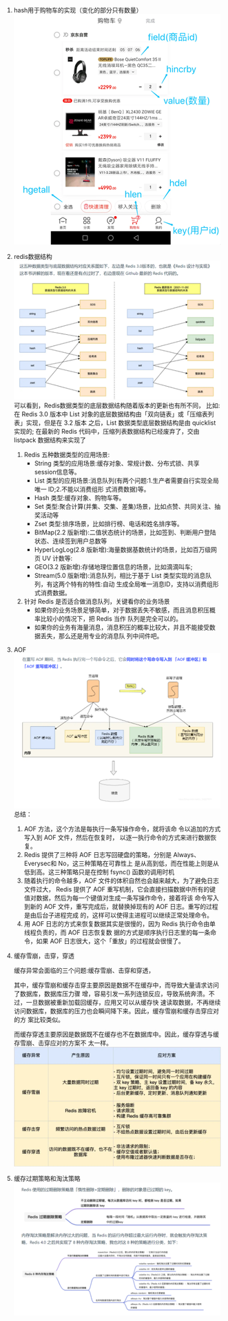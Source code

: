 1. hash用于购物车的实现（变化的部分只有数量）
![img.png](img.png)

2. redis数据结构
![img_1.png](img_1.png)
   可以看到，Redis数据类型的底层数据结构随着版本的更新也有所不同，
   比如: 在 Redis 3.0 版本中 List 对象的底层数据结构由「双向链表」或「压缩表列表」实现，但是在 3.2 版本
   之后，List 数据类型底层数据结构是由 quicklist 实现的;
   在最新的 Redis 代码中，压缩列表数据结构已经废弃了，交由 listpack 数据结构来实现了
   1. Redis 五种数据类型的应用场景:
      - String 类型的应用场景:缓存对象、常规计数、分布式锁、共享session信息等。
      - List 类型的应用场景:消息队列(有两个问题:1.生产者需要自行实现全局唯一 ID;2.不能以消费组形
      式消费数据)等。
      - Hash 类型:缓存对象、购物车等。
      - Set 类型:聚合计算(并集、交集、差集)场景，比如点赞、共同关注、抽奖活动等
      - Zset 类型:排序场景，比如排行榜、电话和姓名排序等。
      - BitMap(2.2 版新增):二值状态统计的场景，比如签到、判断用户登陆状态、连续签到用户总数等
      - HyperLogLog(2.8 版新增):海量数据基数统计的场景，比如百万级网页 UV 计数等:
      - GEO(3.2 版新增):存储地理位置信息的场景，比如滴滴叫车;
      - Stream(5.0 版新增):消息队列，相比于基于 List 类型实现的消息队列，有这两个特有的特性:自动
      生成全局唯一消息ID，支持以消费组形式消费数据。
   2. 针对 Redis 是否适合做消息队列，关键看你的业务场景
      - 如果你的业务场景足够简单，对于数据丢失不敏感，而且消息积压概率比较小的情况下，把 Redis 当作
      队列是完全可以的。
      - 如果你的业务有海量消息，消息积压的概率比较大，并且不能接受数据丢失，那么还是用专业的消息队
      列中间件吧。
3. AOF
![img_2.png](AOF.png)
总结：
   1. AOF 方法，这个方法是每执行一条写操作命令，就将该命 令以追加的方式写入到 AOF 文件，然后在恢复时，
   以逐一执行命令的方式来进行数据恢复。
   2. Redis 提供了三种将 AOF 日志写回硬盘的策略，分别是 Always、Everysec和 No，这三种策略在可靠性上 
   是从高到低，而在性能上则是从低到高。这三种策略只是在控制 fsync() 函数的调用时机
   3. 随着执行的命令越多，AOF 文件的体积自然也会越来越大，为了避免日志文件过大， Redis 提供了 AOF
   重写机制，它会直接扫描数据中所有的键值对数据，然后为每一个键值对生成一条写操作命令，接着将该
   命令写入到新的 AOF 文件，重写完成后，就替换掉现有的 AOF 日志。重写的过程是由后台子进程完成
   的，这样可以使得主进程可以继续正常处理命令。
   4. 用 AOF 日志的方式来恢复数据其实是很慢的，因为 Redis 执行命令由单线程负责的，而 AOF 日志恢复数
   据的方式是顺序执行日志里的每一条命令，如果 AOF 日志很大，这个「重放」的过程就会很慢了。
4. 缓存雪崩，击穿，穿透

   缓存异常会面临的三个问题:缓存雪崩、击穿和穿透，

   其中，缓存雪崩和缓存击穿主要原因是数据不在缓存中，而导致大量请求访问了数据库，数据库压力骤
   增，容易引发一系列连锁反应，导致系统奔溃。不过，一旦数据被重新加载回缓存，应用又可以从缓存快
   速读取数据，不再继续访问数据库，数据库的压力也会瞬间降下来。因此，缓存雪崩和缓存击穿应对的方
   案比较类似。

   而缓存穿透主要原因是数据既不在缓存也不在数据库中。因此，缓存穿透与缓存雪崩、击穿应对的方案不
   太一样。
![img_2.png](img_2.png)
5. 缓存过期策略和淘汰策略
![img_3.png](img_3.png)